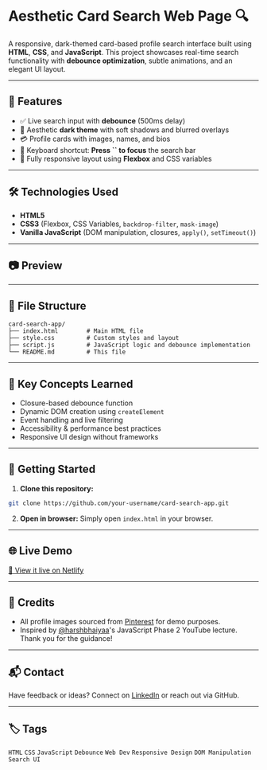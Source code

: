 # Aesthetic Card Search Web Page 🔍

A responsive, dark-themed card-based profile search interface built using **HTML**, **CSS**, and **JavaScript**. This project showcases real-time search functionality with **debounce optimization**, subtle animations, and an elegant UI layout.

---

## 🚀 Features

- ✅ Live search input with **debounce** (500ms delay)
- 🎨 Aesthetic **dark theme** with soft shadows and blurred overlays
- 💳 Profile cards with images, names, and bios
- 🎯 Keyboard shortcut: **Press **``** to focus** the search bar
- 📱 Fully responsive layout using **Flexbox** and CSS variables

---

## 🛠️ Technologies Used

- **HTML5**
- **CSS3** (Flexbox, CSS Variables, `backdrop-filter`, `mask-image`)
- **Vanilla JavaScript** (DOM manipulation, closures, `apply()`, `setTimeout()`)

---

## 📷 Preview



---

## 📂 File Structure

```
card-search-app/
├── index.html        # Main HTML file
├── style.css         # Custom styles and layout
├── script.js         # JavaScript logic and debounce implementation
└── README.md         # This file
```

---

## 🧠 Key Concepts Learned

- Closure-based debounce function
- Dynamic DOM creation using `createElement`
- Event handling and live filtering
- Accessibility & performance best practices
- Responsive UI design without frameworks

---

## 🚀 Getting Started

1. **Clone this repository:**

```bash
git clone https://github.com/your-username/card-search-app.git
```

2. **Open in browser:** Simply open `index.html` in your browser.

---

## 🌐 Live Demo

[🔗 View it live on Netlify](https://your-app-name.netlify.app)

---

## 🙏 Credits

- All profile images sourced from [Pinterest](https://www.pinterest.com) for demo purposes.
- Inspired by [@harshbhaiyaa](https://x.com/harshbhaiyaa?lang=en)'s JavaScript Phase 2 YouTube lecture. Thank you for the guidance!

---

## 📬 Contact

Have feedback or ideas? Connect on [LinkedIn](https://www.linkedin.com/in/rohit-kumar3607/) or reach out via GitHub.

---

## 🏷️ Tags

`HTML` `CSS` `JavaScript` `Debounce` `Web Dev` `Responsive Design` `DOM Manipulation` `Search UI`

